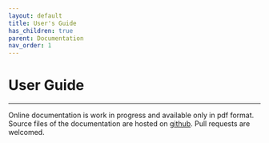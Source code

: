 ```yaml
---
layout: default
title: User's Guide
has_children: true
parent: Documentation
nav_order: 1
---
```


# User Guide

---

Online documentation is work in progress and available only in pdf format.   
Source files of the documentation are hosted on 
[github](https://github.com/jeanslack/Videomass/tree/gh-pages/Pages/User-guide-languages). 
Pull requests are welcomed.

